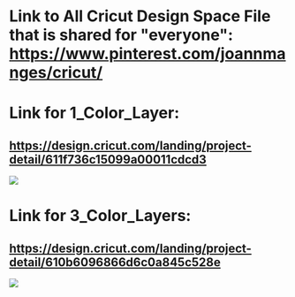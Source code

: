 # Link to All Cricut Design Space File that is shared for "everyone": https://www.pinterest.com/joannmanges/cricut/

# Link for 1_Color_Layer:
## https://design.cricut.com/landing/project-detail/611f736c15099a00011cdcd3

<img src="https://github.com/GadgetAngel/Cricut_Voron_Logos/blob/main/images/Cricut_Voron2.4Logo_Red_Path_1Layer_300ppi copy.jpg?raw=true" />

# Link for 3_Color_Layers:
## https://design.cricut.com/landing/project-detail/610b6096866d6c0a845c528e

<img src="https://github.com/GadgetAngel/Cricut_Voron_Logos/blob/main/images/Cricut_Voron2.4Logo_BackPanel_3Layers.png?raw=true" />
